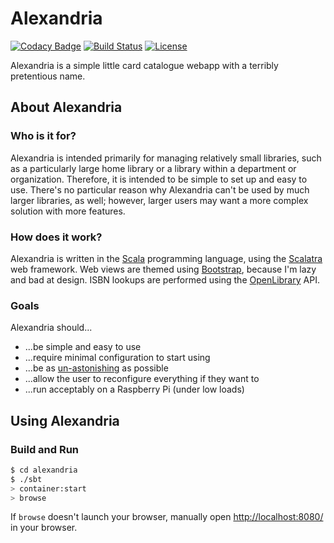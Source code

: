 # Alexandria
[![Codacy Badge](https://www.codacy.com/project/badge/7d389630f7064bd58f892927a40e1242)](https://www.codacy.com/app/hawk/Alexandria) [![Build Status](https://travis-ci.org/alexandrialibrary/Alexandria.svg)](https://travis-ci.org/alexandrialibrary/Alexandria) [![License](http://img.shields.io/:license-mit-blue.svg?style=flat)](http://doge.mit-license.org)

Alexandria is a simple little card catalogue webapp with a terribly pretentious name.

## About Alexandria
### Who is it for?
Alexandria is intended primarily for managing relatively small libraries, such as a particularly large home library or a library within a department or organization. Therefore, it is intended to be simple to set up and easy to use. There's no particular reason why Alexandria can't be used by much larger libraries, as well; however, larger users may want a more complex solution with more features.

### How does it work?
Alexandria is written in the [Scala](http://www.scala-lang.org) programming language, using the [Scalatra](http://www.scalatra.org) web framework. Web views are themed using [Bootstrap](http://getbootstrap.com), because I'm lazy and bad at design. ISBN lookups are performed using the [OpenLibrary](http://openlibrary.org/) API.

### Goals

Alexandria should...
  + ...be simple and easy to use
  + ...require minimal configuration to start using
  + ...be as [un-astonishing](http://en.wikipedia.org/wiki/Principle_of_least_astonishment) as possible
  + ...allow the user to reconfigure everything if they want to
  + ...run acceptably on a Raspberry Pi (under low loads)

## Using Alexandria
### Build and Run

```sh
$ cd alexandria
$ ./sbt
> container:start
> browse
```

If `browse` doesn't launch your browser, manually open [http://localhost:8080/](http://localhost:8080/) in your browser.
